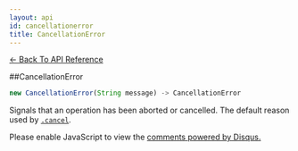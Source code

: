 ```yaml
---
layout: api
id: cancellationerror
title: CancellationError
---
```



[← Back To API Reference](/docs/api-reference.html)
<div class="api-code-section"><markdown>
##CancellationError

```js
new CancellationError(String message) -> CancellationError
```


Signals that an operation has been aborted or cancelled. The default reason used by [`.cancel`](.).
</markdown></div>

<div id="disqus_thread"></div>
<script type="text/javascript">
    var disqus_title = "CancellationError";
    var disqus_shortname = "bluebirdjs";
    var disqus_identifier = "disqus-id-cancellationerror";
    
    (function() {
        var dsq = document.createElement("script"); dsq.type = "text/javascript"; dsq.async = true;
        dsq.src = "//" + disqus_shortname + ".disqus.com/embed.js";
        (document.getElementsByTagName("head")[0] || document.getElementsByTagName("body")[0]).appendChild(dsq);
    })();
</script>
<noscript>Please enable JavaScript to view the <a href="https://disqus.com/?ref_noscript" rel="nofollow">comments powered by Disqus.</a></noscript>